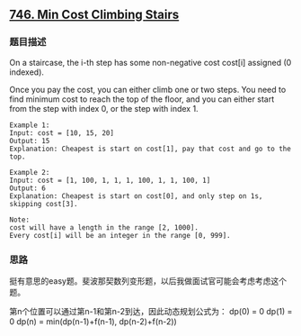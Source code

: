## [746. Min Cost Climbing Stairs](https://leetcode-cn.com/problems/min-cost-climbing-stairs/)

### 题目描述

On a staircase, the i-th step has some non-negative cost cost[i] assigned (0 indexed).

Once you pay the cost, you can either climb one or two steps. You need to find minimum cost to reach the top of the floor, and you can either start from the step with index 0, or the step with index 1.

```
Example 1:
Input: cost = [10, 15, 20]
Output: 15
Explanation: Cheapest is start on cost[1], pay that cost and go to the top.

Example 2:
Input: cost = [1, 100, 1, 1, 1, 100, 1, 1, 100, 1]
Output: 6
Explanation: Cheapest is start on cost[0], and only step on 1s, skipping cost[3].

Note:
cost will have a length in the range [2, 1000].
Every cost[i] will be an integer in the range [0, 999].
```

### 思路

挺有意思的easy题。斐波那契数列变形题，以后我做面试官可能会考虑考虑这个题。

第n个位置可以通过第n-1和第n-2到达，因此动态规划公式为：
dp(0) = 0
dp(1) = 0
dp(n) = min(dp(n-1)+f(n-1), dp(n-2)+f(n-2))



